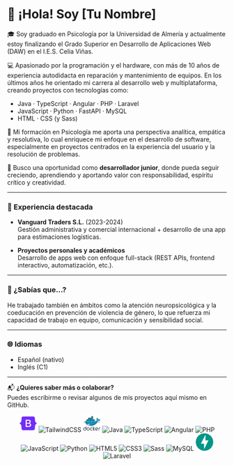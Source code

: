 # 👋 ¡Hola! Soy [Tu Nombre]

🎓 Soy graduado en Psicología por la Universidad de Almería y actualmente estoy finalizando el Grado Superior en Desarrollo de Aplicaciones Web (DAW) en el I.E.S. Celia Viñas.

💻 Apasionado por la programación y el hardware, con más de 10 años de experiencia autodidacta en reparación y mantenimiento de equipos. En los últimos años he orientado mi carrera al desarrollo web y multiplataforma, creando proyectos con tecnologías como:

- Java · TypeScript · Angular · PHP · Laravel  
- JavaScript · Python · FastAPI · MySQL  
- HTML · CSS (y Sass)

🧠 Mi formación en Psicología me aporta una perspectiva analítica, empática y resolutiva, lo cual enriquece mi enfoque en el desarrollo de software, especialmente en proyectos centrados en la experiencia del usuario y la resolución de problemas.

🚀 Busco una oportunidad como **desarrollador junior**, donde pueda seguir creciendo, aprendiendo y aportando valor con responsabilidad, espíritu crítico y creatividad.

---

### 💼 Experiencia destacada

- **Vanguard Traders S.L.** (2023-2024)  
  Gestión administrativa y comercial internacional + desarrollo de una app para estimaciones logísticas.

- **Proyectos personales y académicos**  
  Desarrollo de apps web con enfoque full-stack (REST APIs, frontend interactivo, automatización, etc.).

---

### 📌 ¿Sabías que...?

He trabajado también en ámbitos como la atención neuropsicológica y la coeducación en prevención de violencia de género, lo que refuerza mi capacidad de trabajo en equipo, comunicación y sensibilidad social.

---

### 🌐 Idiomas

- Español (nativo)  
- Inglés (C1)

---

📬 **¿Quieres saber más o colaborar?**  
Puedes escribirme o revisar algunos de mis proyectos aquí mismo en GitHub.

</p>
<p align="center">
  <img src="https://raw.githubusercontent.com/devicons/devicon/master/icons/bootstrap/bootstrap-plain.svg" alt="Bootstrap" width="40" height="40" />
  <img src="https://www.vectorlogo.zone/logos/tailwindcss/tailwindcss-icon.svg" alt="TailwindCSS" width="40" height="40" />
  <img src="https://raw.githubusercontent.com/devicons/devicon/master/icons/docker/docker-original-wordmark.svg" alt="Docker" width="40" height="40" />
  <img src="https://cdn.jsdelivr.net/gh/devicons/devicon/icons/java/java-original.svg" alt="Java" width="40" height="40"/>
  <img src="https://cdn.jsdelivr.net/gh/devicons/devicon/icons/typescript/typescript-original.svg" alt="TypeScript" width="40" height="40"/>
  <img src="https://cdn.jsdelivr.net/gh/devicons/devicon/icons/angularjs/angularjs-original.svg" alt="Angular" width="40" height="40"/>
  <img src="https://cdn.jsdelivr.net/gh/devicons/devicon/icons/php/php-original.svg" alt="PHP" width="40" height="40"/>
  <img src="https://cdn.jsdelivr.net/gh/devicons/devicon/icons/javascript/javascript-original.svg" alt="JavaScript" width="40" height="40"/>
  <img src="https://cdn.jsdelivr.net/gh/devicons/devicon/icons/python/python-original.svg" alt="Python" width="40" height="40"/>
  <img src="https://cdn.jsdelivr.net/gh/devicons/devicon/icons/html5/html5-original.svg" alt="HTML5" width="40" height="40"/>
  <img src="https://cdn.jsdelivr.net/gh/devicons/devicon/icons/css3/css3-original.svg" alt="CSS3" width="40" height="40"/>
  <img src="https://cdn.jsdelivr.net/gh/devicons/devicon/icons/sass/sass-original.svg" alt="Sass" width="40" height="40"/>
  <img src="https://cdn.jsdelivr.net/gh/devicons/devicon/icons/mysql/mysql-original.svg" alt="MySQL" width="40" height="40"/>
  <img src="https://raw.githubusercontent.com/devicons/devicon/master/icons/fastapi/fastapi-original.svg" alt="FastAPI" width="40" height="40"/>
  <img src="https://cdn.worldvectorlogo.com/logos/laravel-2.svg" alt="Laravel" width="40" height="40" />
</p>

